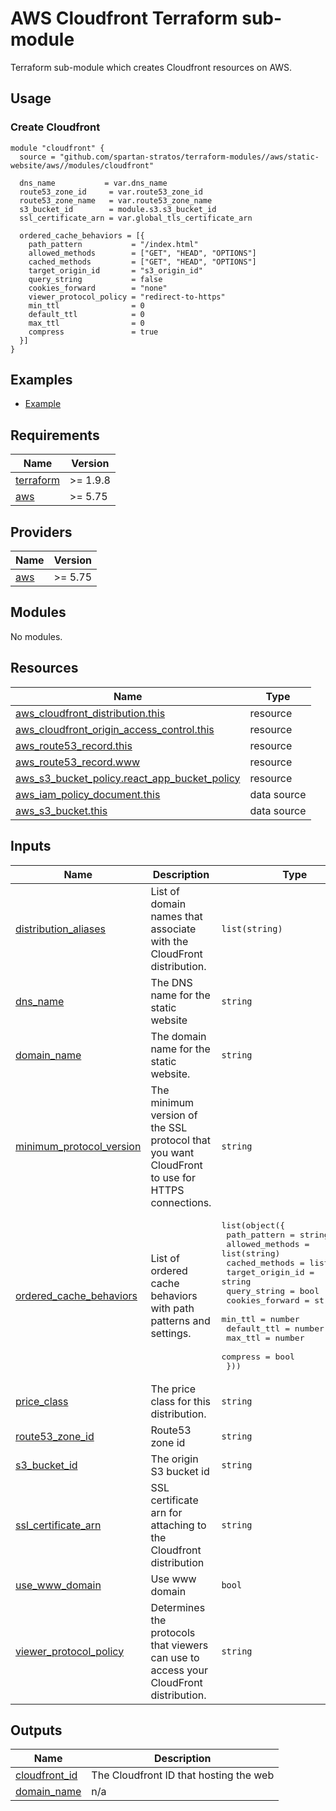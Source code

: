 # AWS Cloudfront Terraform sub-module

Terraform sub-module which creates Cloudfront resources on AWS.

## Usage

### Create Cloudfront

```hcl
module "cloudfront" {
  source = "github.com/spartan-stratos/terraform-modules//aws/static-website/aws//modules/cloudfront"

  dns_name           = var.dns_name
  route53_zone_id     = var.route53_zone_id
  route53_zone_name   = var.route53_zone_name
  s3_bucket_id        = module.s3.s3_bucket_id
  ssl_certificate_arn = var.global_tls_certificate_arn
  
  ordered_cache_behaviors = [{
    path_pattern           = "/index.html"
    allowed_methods        = ["GET", "HEAD", "OPTIONS"]
    cached_methods         = ["GET", "HEAD", "OPTIONS"]
    target_origin_id       = "s3_origin_id"
    query_string           = false
    cookies_forward        = "none"
    viewer_protocol_policy = "redirect-to-https"
    min_ttl                = 0
    default_ttl            = 0
    max_ttl                = 0
    compress               = true
  }]
}
```

## Examples

- [Example](../../examples/complete/)

<!-- BEGIN_TF_DOCS -->
## Requirements

| Name | Version |
|------|---------|
| <a name="requirement_terraform"></a> [terraform](#requirement\_terraform) | >= 1.9.8 |
| <a name="requirement_aws"></a> [aws](#requirement\_aws) | >= 5.75 |

## Providers

| Name | Version |
|------|---------|
| <a name="provider_aws"></a> [aws](#provider\_aws) | >= 5.75 |

## Modules

No modules.

## Resources

| Name | Type |
|------|------|
| [aws_cloudfront_distribution.this](https://registry.terraform.io/providers/hashicorp/aws/latest/docs/resources/cloudfront_distribution) | resource |
| [aws_cloudfront_origin_access_control.this](https://registry.terraform.io/providers/hashicorp/aws/latest/docs/resources/cloudfront_origin_access_control) | resource |
| [aws_route53_record.this](https://registry.terraform.io/providers/hashicorp/aws/latest/docs/resources/route53_record) | resource |
| [aws_route53_record.www](https://registry.terraform.io/providers/hashicorp/aws/latest/docs/resources/route53_record) | resource |
| [aws_s3_bucket_policy.react_app_bucket_policy](https://registry.terraform.io/providers/hashicorp/aws/latest/docs/resources/s3_bucket_policy) | resource |
| [aws_iam_policy_document.this](https://registry.terraform.io/providers/hashicorp/aws/latest/docs/data-sources/iam_policy_document) | data source |
| [aws_s3_bucket.this](https://registry.terraform.io/providers/hashicorp/aws/latest/docs/data-sources/s3_bucket) | data source |

## Inputs

| Name | Description | Type | Default | Required |
|------|-------------|------|---------|:--------:|
| <a name="input_distribution_aliases"></a> [distribution\_aliases](#input\_distribution\_aliases) | List of domain names that associate with the CloudFront distribution. | `list(string)` | `null` | no |
| <a name="input_dns_name"></a> [dns\_name](#input\_dns\_name) | The DNS name for the static website | `string` | n/a | yes |
| <a name="input_domain_name"></a> [domain\_name](#input\_domain\_name) | The domain name for the static website. | `string` | n/a | yes |
| <a name="input_minimum_protocol_version"></a> [minimum\_protocol\_version](#input\_minimum\_protocol\_version) | The minimum version of the SSL protocol that you want CloudFront to use for HTTPS connections. | `string` | `"TLSv1.2_2021"` | no |
| <a name="input_ordered_cache_behaviors"></a> [ordered\_cache\_behaviors](#input\_ordered\_cache\_behaviors) | List of ordered cache behaviors with path patterns and settings. | <pre>list(object({<br/>    path_pattern     = string<br/>    allowed_methods  = list(string)<br/>    cached_methods   = list(string)<br/>    target_origin_id = string<br/>    query_string     = bool<br/>    cookies_forward  = string<br/>    min_ttl          = number<br/>    default_ttl      = number<br/>    max_ttl          = number<br/>    compress         = bool<br/>  }))</pre> | `[]` | no |
| <a name="input_price_class"></a> [price\_class](#input\_price\_class) | The price class for this distribution. | `string` | `"PriceClass_100"` | no |
| <a name="input_route53_zone_id"></a> [route53\_zone\_id](#input\_route53\_zone\_id) | Route53 zone id | `string` | n/a | yes |
| <a name="input_s3_bucket_id"></a> [s3\_bucket\_id](#input\_s3\_bucket\_id) | The origin S3 bucket id | `string` | n/a | yes |
| <a name="input_ssl_certificate_arn"></a> [ssl\_certificate\_arn](#input\_ssl\_certificate\_arn) | SSL certificate arn for attaching to the Cloudfront distribution | `string` | n/a | yes |
| <a name="input_use_www_domain"></a> [use\_www\_domain](#input\_use\_www\_domain) | Use www domain | `bool` | `false` | no |
| <a name="input_viewer_protocol_policy"></a> [viewer\_protocol\_policy](#input\_viewer\_protocol\_policy) | Determines the protocols that viewers can use to access your CloudFront distribution. | `string` | `"redirect-to-https"` | no |

## Outputs

| Name | Description |
|------|-------------|
| <a name="output_cloudfront_id"></a> [cloudfront\_id](#output\_cloudfront\_id) | The Cloudfront ID that hosting the web |
| <a name="output_domain_name"></a> [domain\_name](#output\_domain\_name) | n/a |
<!-- END_TF_DOCS -->
